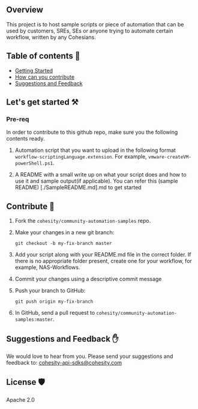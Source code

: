 <!--
  Title: Cohesity PowerShell Module
  Description: This project provides a PowerShell Module for interacting with the Cohesity DataPlatform
  Author: Cohesity Inc
  -->

## Overview

This project is to host sample scripts or piece of automation that can be used by customers, SREs, SEs or anyone trying to automate certain workflow, written by any Cohesians. 

## Table of contents :scroll:

 - [Getting Started](#get-started)
 - [How can you contribute](#contribute)
 - [Suggestions and Feedback](#suggest)
 
 

## <a name="get-started"></a> Let's get started :hammer_and_pick:

### Pre-req

In order to contribute to this github repo, make sure you the following contents ready.

1. Automation script that you want to upload in the following format `workflow-scriptingLanguage.extension`. For example, `vmware-createVM-powerShell.ps1`.

2. A README with a small write up on what your script does and how to use it and sample output(if applicable). You can refer this (sample README) [./SampleREADME.md].md to get started


## <a name="contribute"></a> Contribute :handshake:

1. Fork the `cohesity/community-automation-samples` repo.

2. Make your changes in a new git branch:

     ```shell
     git checkout -b my-fix-branch master
     ```
3. Add your script along with your README.md file in the correct folder. If there is no appropriate folder present, create one for your workflow, for example, NAS-Workflows.

4. Commit your changes using a descriptive commit message 

5. Push your branch to GitHub:

    ```shell
    git push origin my-fix-branch
    ```

6. In GitHub, send a pull request to `cohesity/community-automation-samples:master`.

## <a name="suggest"></a> Suggestions and Feedback :raised_hand:

We would love to hear from you. Please send your suggestions and feedback to: [cohesity-api-sdks@cohesity.com](mailto:cohesity-api-sdks@cohesity.com)

## License :shield:

Apache 2.0
